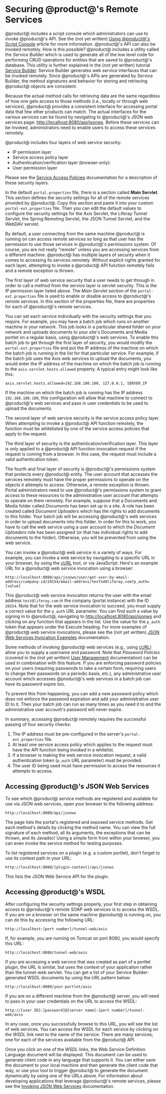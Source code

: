 # Securing @product@'s Remote Services [](id=securing-liferays-remote-services)

@product@ includes a script console which administrators can use to invoke
@product@'s API. See the (not yet written) [Using @product@'s Script Console]()
article for more information. @product@'s API can also be invoked remotely. How
is this possible? @product@ includes a utility called the *Service Builder* which
is used to generate all of the low level code for performing CRUD operations
for entities that are saved to @product@'s database. This utility is further
explained in the (not yet written) tutorial [Service Builder](). Service
Builder generates web service interfaces that can be invoked remotely. Since
@product@'s APIs are generated by Service Builder, the method signatures and
behavior for storing and retrieving @product@ objects are consistent.

Because the actual method calls for retrieving data are the same regardless of
how one gets access to those methods (i.e., locally or through web services),
@product@ provides a consistent interface for accessing portal data that few
other products can match. The actual interfaces for the various services can be
found by navigating to @product@'s JSON web services page:
[http://localhost:8080/api/jsonws](http://localhost:8080/api/jsonws). Before
these services can be invoked, administrators need to enable users to access
these services remotely.

@product@ includes four layers of web service security:

- IP permission layer
- Service access policy layer
- Authentication/verification layer (browser-only):
- User permission layer

Please see the
[Service Access Policies](/discover/deployment/-/knowledge_base/7-0/service-access-policies)
documentation for a description of these security layers.

In the default `portal.properties` file, there is a section called **Main
Servlet**. This section defines the security settings for all of the remote
services provided by @product@. Copy this section and paste it into your custom
`portal-ext.properties` file. Then you can edit the default values to configure
the security settings for the Axis Servlet, the Liferay Tunnel Servlet, the
Spring Remoting Servlet, the JSON Tunnel Servlet, and the WebDAV servlet.

By default, a user connecting from the same machine @product@ is running on can
access remote services so long as that user has the permission to use those
services in @product@'s permissions system. Of course, you are not really
"remote" unless you are accessing services from a different machine. @product@
has multiple layers of security when it comes to accessing its services
remotely. Without explicit rights granted for each layer, attempting to invoke
a @product@ API function remotely fails and a remote exception is thrown.

The first layer of web service security that a user needs to get through in
order to call a method from the service layer is servlet security. This is the
IP permission layer listed above. The *Main Servlet* section of the
`portal-ext.properties` file is used to enable or disable access to @product@'s
remote services. In this section of the properties file, there are properties
for each of @product@'s remote services.

You can set each service individually with the security settings that you
require. For example, you may have a batch job which runs on another machine in
your network. This job looks in a particular shared folder on your network and
uploads documents to your site's Documents and Media portlet on a regular basis,
using @product@'s web services. To enable this batch job to get through the first
layer of security, you would modify the `portal-ext.properties` file and put the
IP address of the machine on which the batch job is running in the list for that
particular service. For example, if the batch job uses the Axis web services to
upload the documents, you would enter the IP address of the machine on which the
batch job is running to the `axis.servlet.hosts.allowed` property.  A typical
entry might look like this:

    axis.servlet.hosts.allowed=192.168.100.100, 127.0.0.1, SERVER_IP

If the machine on which the batch job is running has the IP address
`192.168.100.100`, this configuration will allow that machine to connect to
@product@'s web services and pass in user credentials to be used to upload the
documents.

The second layer of web service security is the service access policy layer.
When attempting to invoke a @product@ API function remotely, the function must be
whitelisted by one of the service access policies that apply to the request.

The third layer of security is the authentication/verification layer. This
layer is only applied to a @product@ API function invocation request if the
request is coming from a browser. In this case, the request must include a
valid authentication token.

The fourth and final layer of security is @product@'s permissions system that
protects every @product@ entity. The user account that accesses the services
remotely must have the proper permissions to operate on the objects it attempts
to access. Otherwise, a remote exception is thrown. Portal administrators need
to use @product@'s permissions system to grant access to these resources to the
administrative user account that attempts to operate on them remotely. For
example, suppose that a Documents and Media folder called *Documents* has been
set up in a site. A role has been created called *Document Uploaders* which has
the rights to add documents to this folder. Your batch job will be accessing
@product@'s web services in order to upload documents into this folder. In order
for this to work, you have to call the web service using a user account to
which the *Document Uploaders* role has been assigned (or that has individual
rights to add documents to the folder). Otherwise, you will be prevented from
using the web service.

You can invoke a @product@ web service in a variety of ways. For example, you can
invoke a web service by navigating to a specific URL in your browser, by using
the [cURL](https://curl.haxx.se/) tool, or via JavaScript. Here's an example
URL for a @product@ web service invocation using a browser:

    http://localhost:8080/api/jsonws/user/get-user-by-email-address/company-id/20154/email-address/test%40liferay.com?p_auth=[value]

This @product@ web service invocation returns the user with the email address
`test@liferay.com` in the company (portal instance) with the ID `20154`. Note
that for the web service invocation to succeed, you must supply a correct value
for the `p_auth` URL parameter. You can find such a value by signing in to
@product@, navigating to
[http://localhost:8080/api/jsonws](http://localhost:8080/api/jsonws) and
clicking on any function that appears in the list. Use the value for the
`p_auth` token that appears under the Execute heading. For more examples of
@product@ web service invocations, please see the (not yet written) [JSON Web
Services Invocation Examples]() documentation.

Some methods of invoking @product@ web services (e.g., using
[cURL](https://curl.haxx.se/)) allow you to supply a username and password.
Note that *Password Policies* (covered in the (not yet written)
[User Management]() documentation) can be used in combination with this
feature. If you are enforcing password policies on your users (requiring
passwords to take a certain form, requiring users to change their passwords on
a periodic basis, etc.), any administrative user account which accesses
@product@'s web services in a batch job can have its password expire too.

To prevent this from happening, you can add a new password policy which does not
enforce the password expiration and add your administrative user ID to it. Then
your batch job can run as many times as you need it to and the administrative
user account's password will never expire.

In summary, accessing @product@ remotely requires the successful passing of four
security checks:

1. The IP address must be pre-configured in the server's
   `portal-ext.properties` file.
2. At least one service access policy which applies to the request must have
   the API function being invoked in a whitelist.
3. If a browser is making the web service invocation request, a valid
   authentication token (`p_auth` URL parameter) must be provided.
4. The user ID being used must have permission to access the resources it
   attempts to access.

## Accessing @product@'s JSON Web Services [](id=accessing-liferays-json-web-services)

To see which @product@ service methods are registered and available for use via
JSON web services, open your browser to the following address:

    http://localhost:8080/api/jsonws

The page lists the portal's registered and exposed service methods. Get each
method's details by clicking the method name. You can view the full signature of
each method, all its arguments, the exceptions that can be thrown, and its
Javadoc! Using a simple form from within your browser, you can even invoke the
service method for testing purposes.

To list registered services on a plugin (e.g. a custom portlet), don't forget to
use its context path in your URL:

    http://localhost:8080/[plugin-context]/api/jsonws

This lists the JSON Web Service API for the plugin.

## Accessing @product@'s WSDL [](id=accessing-liferays-wsdl)

After configuring the security settings properly, your first step in obtaining
access to @product@'s remote SOAP web services is to access the WSDL. If you are
on a browser on the same machine @product@ is running on, you can do this by
accessing the following URL:

    http://localhost:[port number]/tunnel-web/axis

If, for example, you are running on Tomcat on port 8080, you would specify this
URL:

    http://localhost:8080/tunnel-web/axis

If you are accessing a web service that was created as part of a portlet plugin,
the URL is similar, but uses the context of your application rather than the
tunnel-web servlet. You can get a list of your Service Builder-generated WSDL
documents by using the URL pattern below:

    http://localhost:8080/your-portlet/axis

If you are on a different machine from the @product@ server, you will need to pass
in your user credentials on the URL to access the WSDL:

    http://[user ID]:[password]@[server name]:[port number]/tunnel-web/axis

In any case, once you successfully browse to this URL, you will see the list of
web services. You can access the WSDL for each service by clicking on the *WSDL*
link next to the name of the service. There are many services; one for each of
the services available from the @product@ API.

Once you click on one of the *WSDL* links, the Web Service Definition Language
document will be displayed. This document can be used to generate client code
in any language that supports it. You can either save the document to your
local machine and then generate the client code that way, or use your tool to
trigger @product@ to generate the document dynamically by using one of the URLs
above. For information about developing applications that leverage @product@'s
remote services, please see the
[Invoking JSON Web Services](/develop/tutorials/-/knowledge_base/6-2/invoking-json-web-services)
documentation. <!-- Update link above to 7.0. -->
